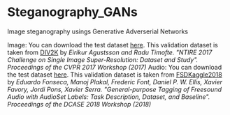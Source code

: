 # Steganography_GANs
Image steganography usings Generative Adverserial Networks

Image:
You can download the test dataset [here](http://data.vision.ee.ethz.ch/cvl/DIV2K/DIV2K_valid_HR.zip). This validation dataset is taken from [DIV2K](https://data.vision.ee.ethz.ch/cvl/DIV2K/) by *Eirikur Agustsson and Radu Timofte. "NTIRE 2017 Challenge on Single Image Super-Resolution: Dataset and Study".  Proceedings of the CVPR 2017 Workshop (2017)*
Audio: 
You can download the test dataset [here](https://zenodo.org/record/2552860/files/FSDKaggle2018.audio_test.zip?download=1). This validation dataset is taken from [FSDKaggle2018](https://zenodo.org/record/2552860#.XyExny2ub_T) by *Eduardo Fonseca, Manoj Plakal, Frederic Font, Daniel P. W. Ellis, Xavier Favory, Jordi Pons, Xavier Serra. "General-purpose Tagging of Freesound Audio with AudioSet Labels: Task Description, Dataset, and Baseline". Proceedings of the DCASE 2018 Workshop (2018)*
